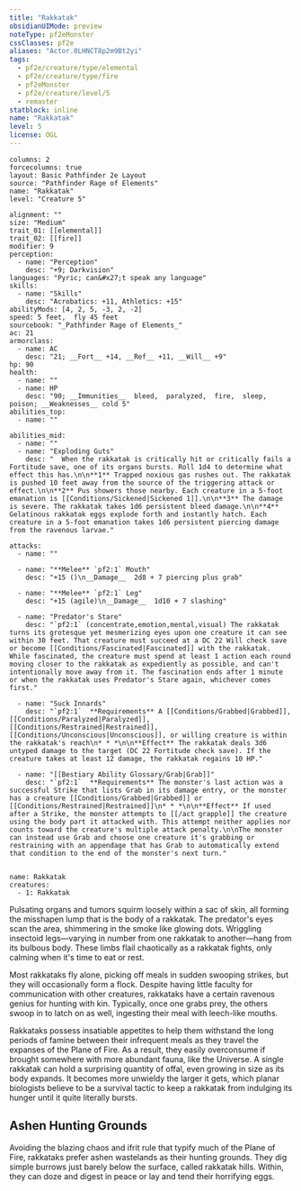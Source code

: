 ```yaml
---
title: "Rakkatak"
obsidianUIMode: preview
noteType: pf2eMonster
cssClasses: pf2e
aliases: "Actor.0LHNCT8p2m9Bt2yi" 
tags:
  - pf2e/creature/type/elemental
  - pf2e/creature/type/fire
  - pf2eMonster
  - pf2e/creature/level/5
  - remaster
statblock: inline
name: "Rakkatak"
level: 5
license: OGL
---
```


```statblock
columns: 2
forcecolumns: true
layout: Basic Pathfinder 2e Layout
source: "Pathfinder Rage of Elements"
name: "Rakkatak"
level: "Creature 5"

alignment: ""
size: "Medium"
trait_01: [[elemental]]
trait_02: [[fire]]
modifier: 9
perception:
  - name: "Perception"
    desc: "+9; Darkvision"
languages: "Pyric; can&#x27;t speak any language"
skills:
  - name: "Skills"
    desc: "Acrobatics: +11, Athletics: +15"
abilityMods: [4, 2, 5, -3, 2, -2]
speed: 5 feet,  fly 45 feet
sourcebook: "_Pathfinder Rage of Elements_"
ac: 21
armorclass:
  - name: AC
    desc: "21; __Fort__ +14, __Ref__ +11, __Will__ +9"
hp: 90
health:
  - name: ""
  - name: HP
    desc: "90; __Immunities__  bleed,  paralyzed,  fire,  sleep,  poison; __Weaknesses__ cold 5"
abilities_top:
  - name: ""

abilities_mid:
  - name: ""
  - name: "Exploding Guts"
    desc: "  When the rakkatak is critically hit or critically fails a Fortitude save, one of its organs bursts. Roll 1d4 to determine what effect this has.\n\n**1** Trapped noxious gas rushes out. The rakkatak is pushed 10 feet away from the source of the triggering attack or effect.\n\n**2** Pus showers those nearby. Each creature in a 5-foot emanation is [[Conditions/Sickened|Sickened 1]].\n\n**3** The damage is severe. The rakkatak takes 1d6 persistent bleed damage.\n\n**4** Gelatinous rakkatak eggs explode forth and instantly hatch. Each creature in a 5-foot emanation takes 1d6 persistent piercing damage from the ravenous larvae."

attacks:
  - name: ""

  - name: "**Melee** `pf2:1` Mouth"
    desc: "+15 ()\n__Damage__  2d8 + 7 piercing plus grab"

  - name: "**Melee** `pf2:1` Leg"
    desc: "+15 (agile)\n__Damage__  1d10 + 7 slashing"

  - name: "Predator's Stare"
    desc: "`pf2:1` (concentrate,emotion,mental,visual) The rakkatak turns its grotesque yet mesmerizing eyes upon one creature it can see within 30 feet. That creature must succeed at a DC 22 Will check save or become [[Conditions/Fascinated|Fascinated]] with the rakkatak. While fascinated, the creature must spend at least 1 action each round moving closer to the rakkatak as expediently as possible, and can't intentionally move away from it. The fascination ends after 1 minute or when the rakkatak uses Predator's Stare again, whichever comes first."

  - name: "Suck Innards"
    desc: "`pf2:1`  **Requirements** A [[Conditions/Grabbed|Grabbed]], [[Conditions/Paralyzed|Paralyzed]], [[Conditions/Restrained|Restrained]], [[Conditions/Unconscious|Unconscious]], or willing creature is within the rakkatak's reach\n* * *\n\n**Effect** The rakkatak deals 3d6 untyped damage to the target (DC 22 Fortitude check save). If the creature takes at least 12 damage, the rakkatak regains 10 HP."

  - name: "[[Bestiary Ability Glossary/Grab|Grab]]"
    desc: "`pf2:1`  **Requirements** The monster's last action was a successful Strike that lists Grab in its damage entry, or the monster has a creature [[Conditions/Grabbed|Grabbed]] or [[Conditions/Restrained|Restrained]]\n* * *\n\n**Effect** If used after a Strike, the monster attempts to [[/act grapple]] the creature using the body part it attacked with. This attempt neither applies nor counts toward the creature's multiple attack penalty.\n\nThe monster can instead use Grab and choose one creature it's grabbing or restraining with an appendage that has Grab to automatically extend that condition to the end of the monster's next turn."
 
```

```encounter-table
name: Rakkatak
creatures:
  - 1: Rakkatak
```



Pulsating organs and tumors squirm loosely within a sac of skin, all forming the misshapen lump that is the body of a rakkatak. The predator's eyes scan the area, shimmering in the smoke like glowing dots. Wriggling insectoid legs—varying in number from one rakkatak to another—hang from its bulbous body. These limbs flail chaotically as a rakkatak fights, only calming when it's time to eat or rest.

Most rakkataks fly alone, picking off meals in sudden swooping strikes, but they will occasionally form a flock. Despite having little faculty for communication with other creatures, rakkataks have a certain ravenous genius for hunting with kin. Typically, once one grabs prey, the others swoop in to latch on as well, ingesting their meal with leech-like mouths.

Rakkataks possess insatiable appetites to help them withstand the long periods of famine between their infrequent meals as they travel the expanses of the Plane of Fire. As a result, they easily overconsume if brought somewhere with more abundant fauna, like the Universe. A single rakkatak can hold a surprising quantity of offal, even growing in size as its body expands. It becomes more unwieldy the larger it gets, which planar biologists believe to be a survival tactic to keep a rakkatak from indulging its hunger until it quite literally bursts.

## Ashen Hunting Grounds

Avoiding the blazing chaos and ifrit rule that typify much of the Plane of Fire, rakkataks prefer ashen wastelands as their hunting grounds. They dig simple burrows just barely below the surface, called rakkatak hills. Within, they can doze and digest in peace or lay and tend their horrifying eggs.
